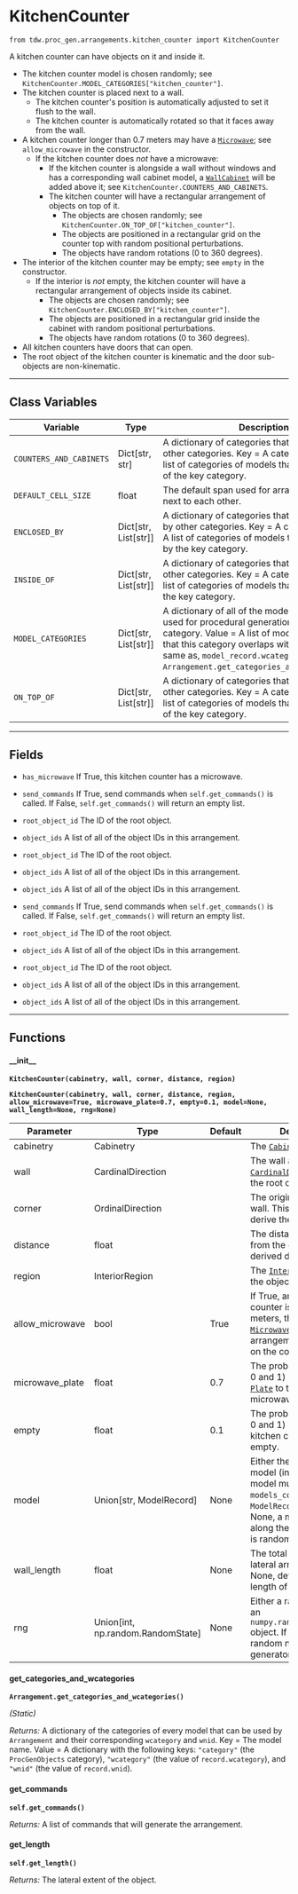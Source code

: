 # KitchenCounter

`from tdw.proc_gen.arrangements.kitchen_counter import KitchenCounter`

A kitchen counter can have objects on it and inside it.

- The kitchen counter model is chosen randomly; see `KitchenCounter.MODEL_CATEGORIES["kitchen_counter"]`.
- The kitchen counter is placed next to a wall.
  - The kitchen counter's position is automatically adjusted to set it flush to the wall.
  - The kitchen counter is automatically rotated so that it faces away from the wall.
- A kitchen counter longer than 0.7 meters may have a [`Microwave`](microwave.md); see `allow_microwave` in the constructor.
  - If the kitchen counter does _not_ have a microwave:
    - If the kitchen counter is alongside a wall without windows and has a corresponding wall cabinet model, a [`WallCabinet`](wall_cabinet.md) will be added above it; see `KitchenCounter.COUNTERS_AND_CABINETS`.
    - The kitchen counter will have a rectangular arrangement of objects on top of it.
      - The objects are chosen randomly; see `KitchenCounter.ON_TOP_OF["kitchen_counter"]`.
      - The objects are positioned in a rectangular grid on the counter top with random positional perturbations.
      - The objects have random rotations (0 to 360 degrees).
- The interior of the kitchen counter may be empty; see `empty` in the constructor.
  - If the interior is _not_ empty, the kitchen counter will have a rectangular arrangement of objects inside its cabinet.
    - The objects are chosen randomly; see `KitchenCounter.ENCLOSED_BY["kitchen_counter"]`.
    - The objects are positioned in a rectangular grid inside the cabinet with random positional perturbations.
    - The objects have random rotations (0 to 360 degrees).
- All kitchen counters have doors that can open.
- The root object of the kitchen counter is kinematic and the door sub-objects are non-kinematic.

***

## Class Variables

| Variable | Type | Description | Value |
| --- | --- | --- | --- |
| `COUNTERS_AND_CABINETS` | Dict[str, str] | A dictionary of categories that can be on top of other categories. Key = A category. Value = A list of categories of models that can be on top of the key category. | `loads(Path(resource_filename(__name__, "data/counters_and_cabinets.json")).read_text())` |
| `DEFAULT_CELL_SIZE` | float | The default span used for arranging objects next to each other. | `0.6096` |
| `ENCLOSED_BY` | Dict[str, List[str]] | A dictionary of categories that can be enclosed by other categories. Key = A category. Value = A list of categories of models that can enclosed by the key category. | `loads(Path(resource_filename(__name__, "data/enclosed_by.json")).read_text())` |
| `INSIDE_OF` | Dict[str, List[str]] | A dictionary of categories that can be inside of other categories. Key = A category. Value = A list of categories of models that can inside of the key category. | `loads(Path(resource_filename(__name__, "data/inside_of.json")).read_text())` |
| `MODEL_CATEGORIES` | Dict[str, List[str]] | A dictionary of all of the models that may be used for procedural generation. Key = The category. Value = A list of model names. Note that this category overlaps with, but is not the same as, `model_record.wcategory`; see: `Arrangement.get_categories_and_wcategories()`. | `loads(Path(resource_filename(__name__, "data/models.json")).read_text())` |
| `ON_TOP_OF` | Dict[str, List[str]] | A dictionary of categories that can be on top of other categories. Key = A category. Value = A list of categories of models that can be on top of the key category. | `loads(Path(resource_filename(__name__, "data/on_top_of.json")).read_text())` |

***

## Fields

- `has_microwave` If True, this kitchen counter has a microwave.

- `send_commands` If True, send commands when `self.get_commands()` is called. If False, `self.get_commands()` will return an empty list.

- `root_object_id` The ID of the root object.

- `object_ids` A list of all of the object IDs in this arrangement.

- `root_object_id` The ID of the root object.

- `object_ids` A list of all of the object IDs in this arrangement.

- `object_ids` A list of all of the object IDs in this arrangement.

- `send_commands` If True, send commands when `self.get_commands()` is called. If False, `self.get_commands()` will return an empty list.

- `root_object_id` The ID of the root object.

- `object_ids` A list of all of the object IDs in this arrangement.

- `root_object_id` The ID of the root object.

- `object_ids` A list of all of the object IDs in this arrangement.

- `object_ids` A list of all of the object IDs in this arrangement.

***

## Functions

#### \_\_init\_\_

**`KitchenCounter(cabinetry, wall, corner, distance, region)`**

**`KitchenCounter(cabinetry, wall, corner, distance, region, allow_microwave=True, microwave_plate=0.7, empty=0.1, model=None, wall_length=None, rng=None)`**

| Parameter | Type | Default | Description |
| --- | --- | --- | --- |
| cabinetry |  Cabinetry |  | The [`Cabinetry`](cabinetry/cabinetry.md) set. |
| wall |  CardinalDirection |  | The wall as a [`CardinalDirection`](../../cardinal_direction.md) that the root object is next to. |
| corner |  OrdinalDirection |  | The origin [`Corner`](../../corner.md) of this wall. This is used to derive the direction. |
| distance |  float |  | The distance in meters from the corner along the derived direction. |
| region |  InteriorRegion |  | The [`InteriorRegion`](../../scene_data/interior_region.md) that the object is in. |
| allow_microwave |  bool  | True | If True, and if this kitchen counter is longer than 0.7 meters, there will be a [`Microwave`](microwave.md) instead of an arrangement of objects on the counter top. |
| microwave_plate |  float  | 0.7 | The probability (between 0 and 1) of adding a [`Plate`](plate.md) to the inside of the microwave. |
| empty |  float  | 0.1 | The probability (between 0 and 1) of the of the kitchen counter being empty. |
| model |  Union[str, ModelRecord] | None | Either the name of the model (in which case the model must be in `models_core.json`, or a `ModelRecord`, or None. If None, a model that fits along the wall at `distance` is randomly selected. |
| wall_length |  float  | None | The total length of the lateral arrangement. If None, defaults to the length of the wall. |
| rng |  Union[int, np.random.RandomState] | None | Either a random seed or an `numpy.random.RandomState` object. If None, a new random number generator is created. |

#### get_categories_and_wcategories

**`Arrangement.get_categories_and_wcategories()`**

_(Static)_

_Returns:_  A dictionary of the categories of every model that can be used by `Arrangement` and their corresponding `wcategory` and `wnid`. Key = The model name. Value = A dictionary with the following keys: `"category"` (the `ProcGenObjects` category), `"wcategory"` (the value of `record.wcategory`), and `"wnid"` (the value of `record.wnid`).

#### get_commands

**`self.get_commands()`**

_Returns:_  A list of commands that will generate the arrangement.

#### get_length

**`self.get_length()`**

_Returns:_  The lateral extent of the object.